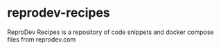 # reprodev-recipes
ReproDev Recipes is a repository of code snippets and docker compose files from reprodev.com

